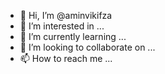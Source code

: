 - 👋 Hi, I’m @aminvikifza
- 👀 I’m interested in ...
- 🌱 I’m currently learning ...
- 💞️ I’m looking to collaborate on ...
- 📫 How to reach me ...

<!---
aminvikifza/aminvikifza is a ✨ special ✨ repository because its `README.md` (this file) appears on your GitHub profile.
You can click the Preview link to take a look at your changes.
--->
